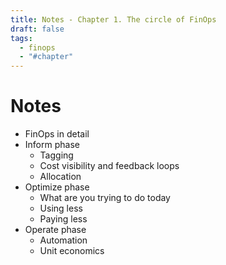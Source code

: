 ```yaml
---
title: Notes - Chapter 1. The circle of FinOps
draft: false
tags:
  - finops
  - "#chapter"
---
```

# Notes
- FinOps in detail
- Inform phase
    - Tagging
    - Cost visibility and feedback loops
    - Allocation
- Optimize phase
    - What are you trying to do today
    - Using less
    - Paying less
- Operate phase
    - Automation
    - Unit economics

